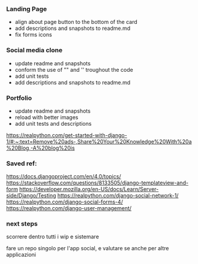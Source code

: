 ### Landing Page
- align about page button to the bottom of the card
- add descriptions and snapshots to readme.md
- fix forms icons

### Social media clone
- update readme and snapshots
- conform the use of "" and '' troughout the code
- add unit tests
- add descriptions and snapshots to readme.md

### Portfolio
- update readme and snapshots
- reload with better images
- add unit tests and descriptions

https://realpython.com/get-started-with-django-1/#:~:text=Remove%20ads-,Share%20Your%20Knowledge%20With%20a%20Blog,-A%20blog%20is

### Saved ref:
https://docs.djangoproject.com/en/4.0/topics/ 
https://stackoverflow.com/questions/8133505/django-templateview-and-form
https://developer.mozilla.org/en-US/docs/Learn/Server-side/Django/Testing
https://realpython.com/django-social-network-1/ 
https://realpython.com/django-social-forms-4/
https://realpython.com/django-user-management/

### next steps
scorrere dentro tutti i wip e sistemare

fare un repo singolo per l'app social, e valutare se anche per altre applicazioni

